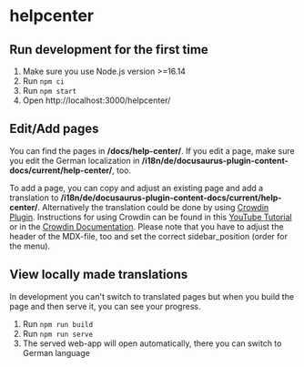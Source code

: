 # helpcenter

## Run development for the first time

1. Make sure you use Node.js version >=16.14
2. Run `npm ci`
3. Run `npm start`
4. Open http://localhost:3000/helpcenter/

## Edit/Add pages

You can find the pages in **/docs/help-center/**. 
If you edit a page, make sure you edit the German localization in **/i18n/de/docusaurus-plugin-content-docs/current/help-center/**, too. 

To add a page, you can copy and adjust an existing page and add a translation to **/i18n/de/docusaurus-plugin-content-docs/current/help-center/**. 
Alternatively the translation could be done by using [Crowdin Plugin](https://crowdin.com/project/famedly-helpcenter/de). Instructions for using Crowdin can be found in this [YouTube Tutorial](https://www.youtube.com/watch?v=SYPetSWihHM) or in the [Crowdin Documentation](https://support.crowdin.com/crowdin-intro/). 
Please note that you have to adjust the header of the MDX-file, too and set the correct sidebar\_position (order for the menu). 

## View locally made translations

In development you can't switch to translated pages but when you build the page and then serve it, you can see your progress. 

1. Run `npm run build`
2. Run `npm run serve`
3. The served web-app will open automatically, there you can switch to German language
